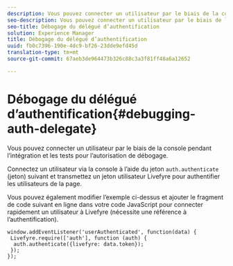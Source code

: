 ```yaml
---
description: Vous pouvez connecter un utilisateur par le biais de la console pendant l’intégration et les tests pour l’autorisation de débogage.
seo-description: Vous pouvez connecter un utilisateur par le biais de la console pendant l’intégration et les tests pour l’autorisation de débogage.
seo-title: Débogage du délégué d’authentification
solution: Experience Manager
title: Débogage du délégué d’authentification
uuid: fb0c7396-190e-4dc9-bf26-23dde9efd45d
translation-type: tm+mt
source-git-commit: 67aeb3de964473b326c88c3a3f81ff48a6a12652

---
```



# Débogage du délégué d’authentification{#debugging-auth-delegate}

Vous pouvez connecter un utilisateur par le biais de la console pendant l’intégration et les tests pour l’autorisation de débogage.

Connectez un utilisateur via la console à l’aide du jeton `auth.authenticate` (jeton) suivant et transmettez un jeton utilisateur Livefyre pour authentifier les utilisateurs de la page.

Vous pouvez également modifier l’exemple ci-dessus et ajouter le fragment de code suivant en ligne dans votre code JavaScript pour connecter rapidement un utilisateur à Livefyre (nécessite une référence à l’authentification).

```
window.addEventListener('userAuthenticated', function(data) { 
 Livefyre.require(['auth'], function (auth) { 
  auth.authenticate({livefyre: data.token}); 
 }); 
});
```

